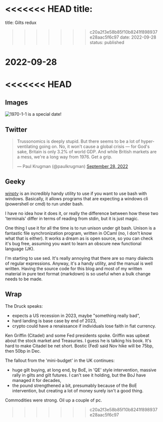 <<<<<<< HEAD
title: 
=======
title: Gilts redux
>>>>>>> c20a2f3e58b85f10b8241f898937e28aac5f6c97
date: 2022-09-28
status: published

# 2022-09-28
<<<<<<< HEAD
=======

## Images
![1970-1-1 is a special date!](https://imgs.xkcd.com/comics/historical_dates.png)
## Twitter
<blockquote class="twitter-tweet"><p lang="en" dir="ltr">Trussonomics is deeply stupid. But there seems to be a lot of hyperventilating going on. No, it won&#39;t cause a global crisis — for God&#39;s sake, Britain is only 3.2% of world GDP. And while British markets are a mess, we&#39;re a long way from 1976. Get a grip.</p>&mdash; Paul Krugman (@paulkrugman) <a href="https://twitter.com/paulkrugman/status/1575132152982900739?ref_src=twsrc%5Etfw">September 28, 2022</a></blockquote> <script async src="https://platform.twitter.com/widgets.js" charset="utf-8"></script> 

## Geeky

[winpty](https://github.com/rprichard/winpty) is an incredibly handy utility to use if you want to use bash with windows.
Basically, it allows programs that are expecting a windows cli (powershell or cmd) to run under bash.

I have no idea how it does it, or really the difference between how these two 'terminals' differ in terms of reading from stdin, but it is just magic.

One thing I use it for all the time is to run unison under git bash.  Unison is a fantastic file synchronization program, written in OCaml (no, I don't know what that is either). It works a dream as is open source, so you can check it's bug free, assuming you want to learn an obscure new functional language (JK).

I'm starting to use sed. It's really annoying that there are so many dialects of regular expressions. 
Anyway, it's a handy utility, and the manual is well written. 
Having the source code for this blog and most of my written material in pure text format (markdown) is so useful when a bulk change needs to be made.

## Wrap
The Druck speaks:

- expects a US recession in 2023, maybe "something really bad",
- hard landing is base case by end of 2023,
- crypto could have a renaissance if individuals lose faith in fiat currency.

Ken Griffin (Citadel) and some Fed presidents spoke. Griffin was upbeat about the stock market and Treasuries. I guess he is talking his book. It's hard to make Citadel be net short. Bostic (Fed) said Nov hike will be 75bp, then 50bp in Dec.

The fallout from the 'mini-budget' in the UK continues:

- huge gilt buying, at long end, by BoE, in 'QE' style intervention, massive rally in gilts and gilt futures. I can't see it holding, but the BoJ have managed it for decades,
- the pound strengthened a bit, presumably because of the BoE intervention, but creating a lot of money surely isn't a good thing.

Commodities were strong. Oil up a couple of pc.

>>>>>>> c20a2f3e58b85f10b8241f898937e28aac5f6c97
